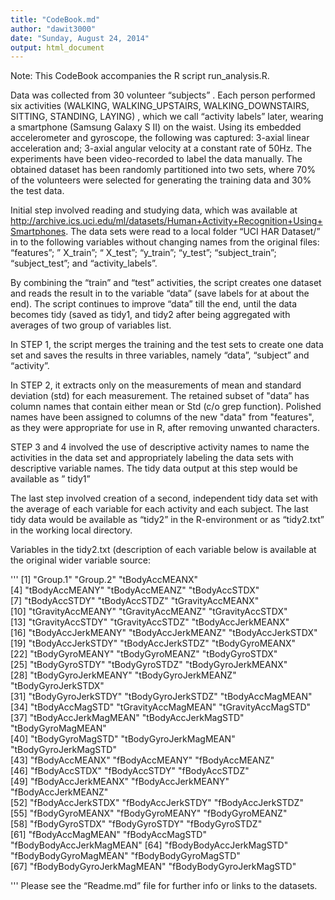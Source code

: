 ```yaml
---
title: "CodeBook.md"
author: "dawit3000"
date: "Sunday, August 24, 2014"
output: html_document
---
```

Note: This CodeBook accompanies the R script run_analysis.R.

Data was collected  from 30 volunteer “subjects” . Each person performed six activities (WALKING, WALKING_UPSTAIRS, WALKING_DOWNSTAIRS, SITTING, STANDING, LAYING) , which we call “activity labels” later, wearing a smartphone (Samsung Galaxy S II) on the waist. Using its embedded accelerometer and gyroscope, the following was captured: 3-axial linear acceleration and; 3-axial angular velocity at a constant rate of 50Hz. The experiments have been video-recorded to label the data manually. The obtained dataset has been randomly partitioned into two sets, where 70% of the volunteers were selected for generating the training data and 30% the test data.

Initial step involved reading and studying data, which was available at http://archive.ics.uci.edu/ml/datasets/Human+Activity+Recognition+Using+Smartphones. The data sets were read to a local folder  “UCI HAR Dataset/”  in to the following variables without changing names from the original files: “features”;  ” X_train”;  “ X_test”;   “y_train”;  “y_test”;  “subject_train”; “subject_test”; and “activity_labels”.

By combining the “train” and “test” activities, the script creates one dataset and reads the result in to the variable “data” (save labels for at about the end). The script continues to improve “data” till the end, until the data becomes tidy (saved as tidy1, and tidy2 after being aggregated with averages of two group of variables list.
                                                                                                                                                                                                                                                    
In STEP 1, the script merges the training and the test sets to create one data set and saves the results in three variables, namely “data”, “subject” and “activity”.

In STEP 2, it extracts only on the measurements of mean and standard deviation (std) for each measurement. The retained subset of "data” has column names that contain either mean or Std (c/o grep function).  Polished names have been assigned to columns of the new "data"  from "features", as  they were appropriate for use in R, after removing unwanted characters.

STEP 3 and 4 involved the use of descriptive activity names to name the activities in the data set and appropriately labeling the data sets with descriptive variable names. The tidy data output at this step would be available as ” tidy1”

The last step involved creation of  a second, independent tidy data set with the average of  each variable for each activity and each subject. The last tidy data would be available  as “tidy2” in the R-environment or as “tidy2.txt” in the working local directory.

Variables in the tidy2.txt (description of each variable below is available at the original wider variable source:

'''
[1] "Group.1"                   "Group.2"                   "tBodyAccMEANX"           
[4] "tBodyAccMEANY"             "tBodyAccMEANZ"            "tBodyAccSTDX"            
 [7] "tBodyAccSTDY"             "tBodyAccSTDZ"             "tGravityAccMEANX"        
[10] "tGravityAccMEANY"          "tGravityAccMEANZ"         "tGravityAccSTDX"         
[13] "tGravityAccSTDY"          "tGravityAccSTDZ"          "tBodyAccJerkMEANX"       
[16] "tBodyAccJerkMEANY"        "tBodyAccJerkMEANZ"        "tBodyAccJerkSTDX"        
[19] "tBodyAccJerkSTDY"         "tBodyAccJerkSTDZ"         "tBodyGyroMEANX"          
[22] "tBodyGyroMEANY"           "tBodyGyroMEANZ"           "tBodyGyroSTDX"           
[25] "tBodyGyroSTDY"            "tBodyGyroSTDZ"            "tBodyGyroJerkMEANX"      
[28] "tBodyGyroJerkMEANY"       "tBodyGyroJerkMEANZ"       "tBodyGyroJerkSTDX"       
[31] "tBodyGyroJerkSTDY"        "tBodyGyroJerkSTDZ"        "tBodyAccMagMEAN"         
[34] "tBodyAccMagSTD"           "tGravityAccMagMEAN"       "tGravityAccMagSTD"       
[37] "tBodyAccJerkMagMEAN"      "tBodyAccJerkMagSTD"       "tBodyGyroMagMEAN"        
[40] "tBodyGyroMagSTD"          "tBodyGyroJerkMagMEAN"     "tBodyGyroJerkMagSTD"     
[43] "fBodyAccMEANX"            "fBodyAccMEANY"            "fBodyAccMEANZ"           
[46] "fBodyAccSTDX"             "fBodyAccSTDY"             "fBodyAccSTDZ"            
[49] "fBodyAccJerkMEANX"        "fBodyAccJerkMEANY"        "fBodyAccJerkMEANZ"       
[52] "fBodyAccJerkSTDX"         "fBodyAccJerkSTDY"         "fBodyAccJerkSTDZ"        
[55] "fBodyGyroMEANX"           "fBodyGyroMEANY"           "fBodyGyroMEANZ"          
[58] "fBodyGyroSTDX"            "fBodyGyroSTDY"            "fBodyGyroSTDZ"           
[61] "fBodyAccMagMEAN"          "fBodyAccMagSTD"           "fBodyBodyAccJerkMagMEAN" 
[64] "fBodyBodyAccJerkMagSTD"   "fBodyBodyGyroMagMEAN"     "fBodyBodyGyroMagSTD"     
[67] "fBodyBodyGyroJerkMagMEAN" "fBodyBodyGyroJerkMagSTD" 

'''
 Please see the “Readme.md” file for further info or links to the datasets.

